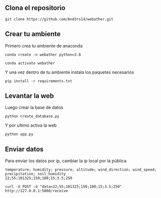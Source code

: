 ## Clona el repositorio
~~~
git clone https://github.com/And3rs14/webather.git
~~~

## Crear tu ambiente
Primero crea tu ambiente de anaconda

~~~
conda create -n webather python=3.8
~~~

~~~
conda activate webather
~~~

Y una vez dentro de tu ambiente instala los paquetes necesarios

~~~~
pip install -r requirements.txt
~~~~

## Levantar la web
Luego crear la base de datos

~~~
python create_database.py
~~~

Y por ultimo activa la web
~~~
python app.py
~~~

## Enviar datos
Para enviar los datos por ip, cambiar la ip local por la pública
    
    temperature; humidity; pressure; altitude; wind_direction; wind_speed; precipitation; soil_humidity
    22;55;101325;150;180;15;3.5;250

~~~
curl -X POST -d "data=22;55;101325;150;180;15;3.5;250" http://127.0.0.1:5000/receive
~~~